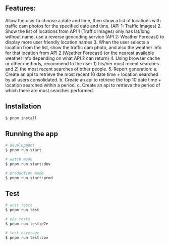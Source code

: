 
## Features:

Allow the user to choose a date and time, then show a list of locations with traffic cam photos for the specified date and time. (API 1: Traffic Images)
2. Show the list of locations from API 1 (Traffic Images) only has lat/long without name, use a reverse geocoding service (API 2: Weather Forecast) to display more user friendly location names
3. When the user selects a location from the list, show the traffic cam photo, and also the weather info for that location from API 2 (Weather Forecast) (or the nearest available weather info depending on what API 2 can return)
4. Using browser cache or other methods, recommend to the user 1) his/her most recent searches and 2) the most recent searches of other people.
5. Report generation:
a. Create an api to retrieve the most recent 10 date time + location searched by all
users consolidated.
b. Create an api to retrieve the top 10 date time + location searched within a period. c. Create an api to retrieve the period of which there are most searches performed.


## Installation

```bash
$ pnpm install
```

## Running the app

```bash
# development
$ pnpm run start

# watch mode
$ pnpm run start:dev

# production mode
$ pnpm run start:prod
```

## Test

```bash
# unit tests
$ pnpm run test

# e2e tests
$ pnpm run test:e2e

# test coverage
$ pnpm run test:cov
```
